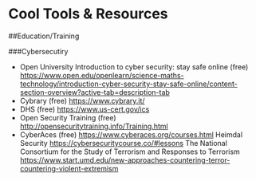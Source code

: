 # Cool Tools & Resources

##Education/Training

###Cybersecutiry
- Open University Introduction to cyber security: stay safe online (free) 
https://www.open.edu/openlearn/science-maths-technology/introduction-cyber-security-stay-safe-online/content-section-overview?active-tab=description-tab
- Cybrary (free)
https://www.cybrary.it/
- DHS (free)
https://www.us-cert.gov/ics
- Open Security Training (free)
http://opensecuritytraining.info/Training.html
- CyberAces (free)
https://www.cyberaces.org/courses.html
Heimdal Security
https://cybersecuritycourse.co/#lessons
The National Consortium for the Study of Terrorism and Responses to Terrorism
https://www.start.umd.edu/new-approaches-countering-terror-countering-violent-extremism 
